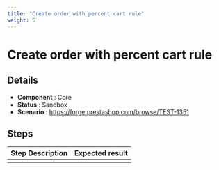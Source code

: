 ```yaml
---
title: "Create order with percent cart rule"
weight: 5
---
```


# Create order with percent cart rule
## Details
* **Component** : Core
* **Status** : Sandbox
* **Scenario** : https://forge.prestashop.com/browse/TEST-1351

## Steps
| Step Description | Expected result |
| ----- | ----- |
|  |  |